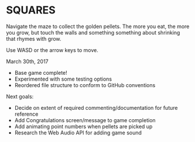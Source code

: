 # SQUARES

Navigate the maze to collect the golden pellets. The more you eat, the more you grow, but touch the walls and something something about shrinking that rhymes with grow.

Use WASD or the arrow keys to move.

March 30th, 2017
- Base game complete!
- Experimented with some testing options
- Reordered file structure to conform to GitHub conventions

Next goals:
- Decide on extent of required commenting/documentation for future reference
- Add Congratulations screen/message to game completion
- Add animating point numbers when pellets are picked up
- Research the Web Audio API for adding game sound
